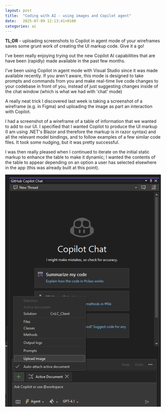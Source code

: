 ```yaml
---
layout: post
title:  "Coding with AI - using images and Copilot agent"
date:   2025-07-09 12:13:41+0100
categories: ai
---
```

**TL;DR** - uploading screenshots to Copilot in agent mode of your wireframes saves some grunt work of creating the UI markup code. Give it a go!

I've been really enjoying trying out the new Copilot AI capabilities that are have been (rapidly) made available in the past few months.

I've been using Copilot in agent mode with Visual Studio since it was made available recently. If you aren't aware, this mode is designed to take prompts and commands from you and make real-time live code changes to your codebase in front of you, instead of just suggesting changes inside of the chat window (which is what we had with 'chat' mode)

A really neat trick I discovered last week is taking a screenshot of a wireframe (e.g. in Figma) and uploading the image as part an interaction with Copilot.

I had a screenshot of a wireframe of a table of information that we wanted to add to our UI. I specified that I wanted Copilot to produce the UI markup (I am using .NET's Blazor and therefore the markup is in razor syntax) and all the relevant model bindings, and to follow examples of a few similar code files. It took some nudging, but it was pretty successful.

I was then really pleased when I continued to iterate on the initial static markup to enhance the table to make it dynamic; I wanted the contents of the table to appear depending on an option a user has selected elsewhere in the app (this was already built at this point).

![Screenshot of how to upload an image to Copilot in Visual Studio](/_images/copilot_agent_mode_upload_screenshot.png)